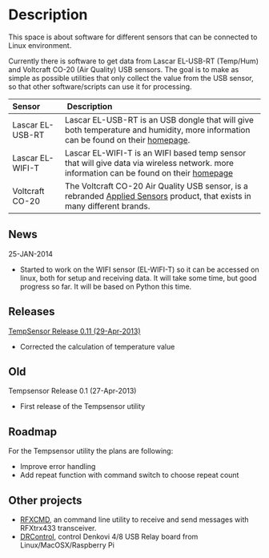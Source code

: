 # Description #

This space is about software for different sensors that can be connected to Linux environment.

Currently there is software to get data from Lascar EL-USB-RT (Temp/Hum) and Voltcraft CO-20 (Air Quality) USB sensors. The goal is to make as simple as possible utilities that only collect the value from the USB sensor, so that other software/scripts can use it for processing.

| Sensor | Description|
|:-------|:-----------|
|Lascar EL-USB-RT|Lascar EL-USB-RT is an USB dongle that will give both temperature and humidity, more information can be found on their [homepage](http://www.lascarelectronics.com/).|
|Lascar EL-WIFI-T|Lascar EL-WIFI-T is an WIFI based temp sensor that will give data via wireless network. more information can be found on their [homepage](http://www.lascarelectronics.com/)|
|Voltcraft CO-20|The Voltcraft CO-20 Air Quality USB sensor, is a rebranded [Applied Sensors](http://www.appliedsensor.com) product, that exists in many different brands.|

## News ##

25-JAN-2014
  * Started to work on the WIFI sensor (EL-WIFI-T) so it can be accessed on linux, both for setup and receiving data. It will take some time, but good progress so far. It will be based on Python this time.

## Releases ##

[TempSensor Release 0.11 (29-Apr-2013)](http://usb-sensors-linux.googlecode.com/files/TempSensor-0.11.zip)
  * Corrected the calculation of temperature value

## Old ##

Tempsensor Release 0.1 (27-Apr-2013)
  * First release of the Tempsensor utility

## Roadmap ##

For the Tempsensor utility the plans are following:
  * Improve error handling
  * Add repeat function with command switch to choose repeat count

## Other projects ##
  * [RFXCMD](http://code.google.com/p/rfxcmd/), an command line utility to receive and send messages with RFXtrx433 transceiver.
  * [DRControl](http://code.google.com/p/drcontrol/), control Denkovi 4/8 USB Relay board from Linux/MacOSX/Raspberry Pi
